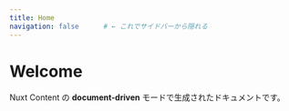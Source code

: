 ```yaml
---
title: Home
navigation: false      # ← これでサイドバーから隠れる
---
```


# Welcome

Nuxt Content の **document-driven** モードで生成されたドキュメントです。
